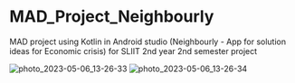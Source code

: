 # MAD_Project_Neighbourly
MAD project using Kotlin in Android studio (Neighbourly - App for solution ideas for Economic crisis) for SLIIT 2nd year 2nd semester project

![photo_2023-05-06_13-26-33](https://user-images.githubusercontent.com/104721314/236611387-4dec8bcb-afff-4bff-8e0e-09bdcf96bafd.jpg)
![photo_2023-05-06_13-26-34](https://user-images.githubusercontent.com/104721314/236611391-a1439b40-163c-4fd0-b967-ffe0e1896bc8.jpg)
